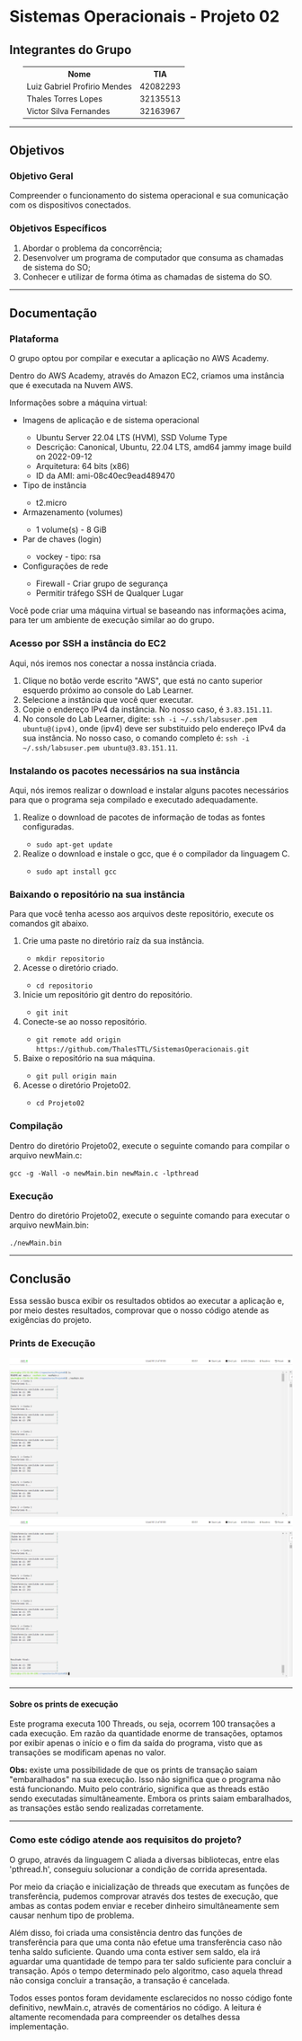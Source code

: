 <h1>Sistemas Operacionais - Projeto 02</h1>
<h2>Integrantes do Grupo</h2>
<ul>
    <table>
        <tr>
            <th>Nome</th>
            <th>TIA</th>
        </tr>
        <tr>
            <td>Luiz Gabriel Profirio Mendes</td>
            <td>42082293</td>
        </tr>
        <tr>
            <td>Thales Torres Lopes</td>
            <td>32135513</td>
        </tr>
        <tr>
            <td>Victor Silva Fernandes</td>
            <td>32163967</td>
        </tr>
    </table>
</ul>

<hr>

<h2>Objetivos</h2>
<h3>Objetivo Geral</h3>
<p>Compreender o funcionamento do sistema operacional e sua comunicação com os dispositivos conectados.</p>
<h3>Objetivos Específicos</h3>
<ol>
    <li>Abordar o problema da concorrência;</li>
    <li>Desenvolver um programa de computador que consuma as chamadas de sistema do SO;</li>
    <li>Conhecer e utilizar de forma ótima as chamadas de sistema do SO.</li>
</ol>

<hr>

<h2>Documentação</h2>

<h3>Plataforma</h3>
<p>O grupo optou por compilar e executar a aplicação no AWS Academy.</p>
<p>Dentro do AWS Academy, através do Amazon EC2, criamos uma instância que é executada na Nuvem AWS.</p>
<p>Informações sobre a máquina virtual:</p>
<ul>
    <li>Imagens de aplicação e de sistema operacional</li>
    <ul>
        <li>Ubuntu Server 22.04 LTS (HVM), SSD Volume Type</li>
        <li>Descrição: Canonical, Ubuntu, 22.04 LTS, amd64 jammy image build on 2022-09-12</li>
        <li>Arquitetura: 64 bits (x86)</li>
        <li>ID da AMI: ami-08c40ec9ead489470</li>
    </ul>
    <li>Tipo de instância</li>
    <ul>
        <li>t2.micro</li>
    </ul>
    <li>Armazenamento (volumes)</li>
    <ul>
        <li>1 volume(s) - 8 GiB</li>
    </ul>
    <li>Par de chaves (login)</li>
    <ul>
        <li>vockey - tipo: rsa</li>
    </ul>
    <li>Configurações de rede</li>
    <ul>
        <li>Firewall - Criar grupo de segurança</li>
        <li>Permitir tráfego SSH de Qualquer Lugar</li>
    </ul>
</ul>
<p>Você pode criar uma máquina virtual se baseando nas informações acima, para ter um ambiente de execução similar ao do grupo.</p>

<h3>Acesso por SSH a instância do EC2</h3>
<p>Aqui, nós iremos nos conectar a nossa instância criada.</p>
<ol>
    <li>Clique no botão verde escrito "AWS", que está no canto superior esquerdo próximo ao console do Lab Learner.</li>
    <li>Selecione a instância que você quer executar.</li>
    <li>Copie o endereço IPv4 da instância. No nosso caso, é <code>3.83.151.11</code>.</li>
    <li>No console do Lab Learner, digite: <code>ssh -i ~/.ssh/labsuser.pem ubuntu@(ipv4)</code>, onde (ipv4) deve ser substituido pelo endereço IPv4 da sua instância. No nosso caso, o comando completo é: <code>ssh -i ~/.ssh/labsuser.pem ubuntu@3.83.151.11</code>.</li>
</ol>

<h3>Instalando os pacotes necessários na sua instância</h3>
<p>Aqui, nós iremos realizar o download e instalar alguns pacotes necessários para que o programa seja compilado e executado adequadamente.</p>
<ol>
    <li>Realize o download de pacotes de informação de todas as fontes configuradas.</li>
    <ul><li><code>sudo apt-get update</code></li></ul>
    <li>Realize o download e instale o gcc, que é o compilador da linguagem C.</li>
    <ul><li><code>sudo apt install gcc</code></li></ul>
</ol>


<h3>Baixando o repositório na sua instância</h3>
<p>Para que você tenha acesso aos arquivos deste repositório, execute os comandos git abaixo.</p>
<ol>
    <li>Crie uma paste no diretório raíz da sua instância.</li>
    <ul><li><code>mkdir repositorio</code></li></ul>
    <li>Acesse o diretório criado.</li>
    <ul><li><code>cd repositorio</code></li></ul>
    <li>Inicie um repositório git dentro do repositório.</li>
    <ul><li><code>git init</code></li></ul>
    <li>Conecte-se ao nosso repositório.</li>
    <ul><li><code>git remote add origin https://github.com/ThalesTTL/SistemasOperacionais.git</code></li></ul>
    <li>Baixe o repositório na sua máquina.</li>
    <ul><li><code>git pull origin main</code></li></ul>
    <li>Acesse o diretório Projeto02.</li>
    <ul><li><code>cd Projeto02</code></li></ul>
</ol>

<h3>Compilação</h3>
<p>Dentro do diretório Projeto02, execute o seguinte comando para compilar o arquivo newMain.c:</p>
<p><code>gcc -g -Wall -o newMain.bin newMain.c -lpthread</code></p>


<h3>Execução</h3>
<p>Dentro do diretório Projeto02, execute o seguinte comando para executar o arquivo newMain.bin: </p>
<p><code>./newMain.bin</code></p>

<hr>

<h2>Conclusão</h2>
<p>Essa sessão busca exibir os resultados obtidos ao executar a aplicação e, por meio destes resultados, comprovar que o nosso código atende as exigências do projeto.</p>
<!--Inserir aqui a comprovação dos resultados obtidos!-->
<h3>Prints de Execução</h3>
<img src="img/execucao1.png"/>
<img src="img/execucao2.png"/>
<hr>
<h4>Sobre os prints de execução</h4>
<p>Este programa executa 100 Threads, ou seja, ocorrem 100 transações a cada execução. Em razão da quantidade enorme de transações, optamos por exibir apenas o início e o fim da saída do programa, visto que as transações se modificam apenas no valor.</p>
<p><b>Obs: </b>existe uma possibilidade de que os prints de transação saiam "embaralhados" na sua execução. Isso não significa que o programa não está funcionando. Muito pelo contrário, significa que as threads estão sendo executadas simultâneamente. Embora os prints saiam embaralhados, as transações estão sendo realizadas corretamente.</p>
<hr>
<h3>Como este código atende aos requisitos do projeto?</h3>
<p>O grupo, através da linguagem C aliada a diversas bibliotecas, entre elas 'pthread.h', conseguiu solucionar a condição de corrida apresentada.</p>
<p>Por meio da criação e inicialização de threads que executam as funções de transferência, pudemos comprovar através dos testes de execução, que ambas as contas podem enviar e receber dinheiro simultâneamente sem causar nenhum tipo de problema.</p> 
<p>Além disso, foi criada uma consistência dentro das funções de transferência para que uma conta não efetue uma transferência caso não tenha saldo suficiente. Quando uma conta estiver sem saldo, ela irá aguardar uma quantidade de tempo para ter saldo suficiente para concluir a transação. Após o tempo determinado pelo algoritmo, caso aquela thread não consiga concluir a transação, a transação é cancelada.</p>
<p>Todos esses pontos foram devidamente esclarecidos no nosso código fonte definitivo, newMain.c, através de comentários no código. A leitura é altamente recomendada para compreender os detalhes dessa implementação.</p>
